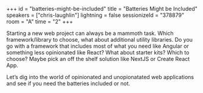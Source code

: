 +++
id = "batteries-might-be-included"
title = "Batteries Might be Included"
speakers = ["chris-laughlin"]
lightning = false
sessionizeId = "378879"
room = "A"
time = "2"
+++

Starting a new web project can always be a mammoth task. Which framework/library to choose, what about additional utility libraries. Do you go with a framework that includes most of what you need like Angular or something less opinionated like React? What about starter kits? Which to choose? Maybe pick an off the shelf solution like NextJS or Create React App. 

Let’s dig into the world of opinionated and unopionatated web applications and see if you need the batteries included or not. 